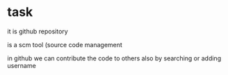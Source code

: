 # task





it is github repository


is a scm tool (source code management

in github we can contribute the code to others also by searching  or adding username
